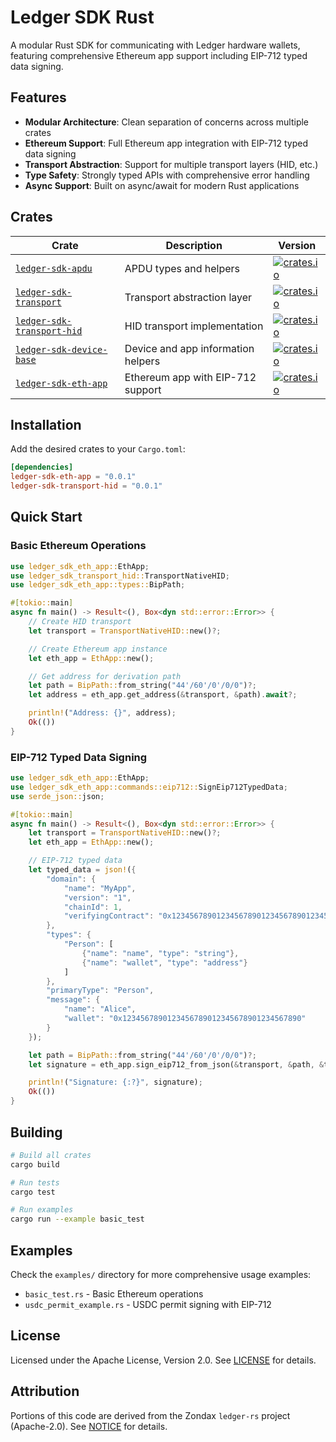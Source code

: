 # Ledger SDK Rust

A modular Rust SDK for communicating with Ledger hardware wallets, featuring comprehensive Ethereum app support including EIP-712 typed data signing.

## Features

- **Modular Architecture**: Clean separation of concerns across multiple crates
- **Ethereum Support**: Full Ethereum app integration with EIP-712 typed data signing
- **Transport Abstraction**: Support for multiple transport layers (HID, etc.)
- **Type Safety**: Strongly typed APIs with comprehensive error handling
- **Async Support**: Built on async/await for modern Rust applications

## Crates

| Crate                                                                           | Description                        | Version                                                                                                                         |
| ------------------------------------------------------------------------------- | ---------------------------------- | ------------------------------------------------------------------------------------------------------------------------------- |
| [`ledger-sdk-apdu`](https://crates.io/crates/ledger-sdk-apdu)                   | APDU types and helpers             | [![crates.io](https://img.shields.io/crates/v/ledger-sdk-apdu.svg)](https://crates.io/crates/ledger-sdk-apdu)                   |
| [`ledger-sdk-transport`](https://crates.io/crates/ledger-sdk-transport)         | Transport abstraction layer        | [![crates.io](https://img.shields.io/crates/v/ledger-sdk-transport.svg)](https://crates.io/crates/ledger-sdk-transport)         |
| [`ledger-sdk-transport-hid`](https://crates.io/crates/ledger-sdk-transport-hid) | HID transport implementation       | [![crates.io](https://img.shields.io/crates/v/ledger-sdk-transport-hid.svg)](https://crates.io/crates/ledger-sdk-transport-hid) |
| [`ledger-sdk-device-base`](https://crates.io/crates/ledger-sdk-device-base)     | Device and app information helpers | [![crates.io](https://img.shields.io/crates/v/ledger-sdk-device-base.svg)](https://crates.io/crates/ledger-sdk-device-base)     |
| [`ledger-sdk-eth-app`](https://crates.io/crates/ledger-sdk-eth-app)             | Ethereum app with EIP-712 support  | [![crates.io](https://img.shields.io/crates/v/ledger-sdk-eth-app.svg)](https://crates.io/crates/ledger-sdk-eth-app)             |

## Installation

Add the desired crates to your `Cargo.toml`:

```toml
[dependencies]
ledger-sdk-eth-app = "0.0.1"
ledger-sdk-transport-hid = "0.0.1"
```

## Quick Start

### Basic Ethereum Operations

```rust
use ledger_sdk_eth_app::EthApp;
use ledger_sdk_transport_hid::TransportNativeHID;
use ledger_sdk_eth_app::types::BipPath;

#[tokio::main]
async fn main() -> Result<(), Box<dyn std::error::Error>> {
    // Create HID transport
    let transport = TransportNativeHID::new()?;

    // Create Ethereum app instance
    let eth_app = EthApp::new();

    // Get address for derivation path
    let path = BipPath::from_string("44'/60'/0'/0/0")?;
    let address = eth_app.get_address(&transport, &path).await?;

    println!("Address: {}", address);
    Ok(())
}
```

### EIP-712 Typed Data Signing

```rust
use ledger_sdk_eth_app::EthApp;
use ledger_sdk_eth_app::commands::eip712::SignEip712TypedData;
use serde_json::json;

#[tokio::main]
async fn main() -> Result<(), Box<dyn std::error::Error>> {
    let transport = TransportNativeHID::new()?;
    let eth_app = EthApp::new();

    // EIP-712 typed data
    let typed_data = json!({
        "domain": {
            "name": "MyApp",
            "version": "1",
            "chainId": 1,
            "verifyingContract": "0x1234567890123456789012345678901234567890"
        },
        "types": {
            "Person": [
                {"name": "name", "type": "string"},
                {"name": "wallet", "type": "address"}
            ]
        },
        "primaryType": "Person",
        "message": {
            "name": "Alice",
            "wallet": "0x1234567890123456789012345678901234567890"
        }
    });

    let path = BipPath::from_string("44'/60'/0'/0/0")?;
    let signature = eth_app.sign_eip712_from_json(&transport, &path, &typed_data.to_string()).await?;

    println!("Signature: {:?}", signature);
    Ok(())
}
```

## Building

```bash
# Build all crates
cargo build

# Run tests
cargo test

# Run examples
cargo run --example basic_test
```

## Examples

Check the `examples/` directory for more comprehensive usage examples:

- `basic_test.rs` - Basic Ethereum operations
- `usdc_permit_example.rs` - USDC permit signing with EIP-712

## License

Licensed under the Apache License, Version 2.0. See [LICENSE](LICENSE) for details.

## Attribution

Portions of this code are derived from the Zondax `ledger-rs` project (Apache-2.0). See [NOTICE](NOTICE) for details.
